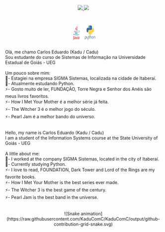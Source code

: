 <div align="center">
   <a href="https://github.com/KaduComC">
    <img height="150em" src="https://github-readme-stats.vercel.app/api?username=KaduComC&count_private=true&show_icons=true&theme=highcontrast" />
    <img height="150em" src="https://github-readme-stats.vercel.app/api/top-langs/?username=KaduComC&layout=compact&langs_count=16&theme=highcontrast" /> 
   </a>
</div>
  
##

<div align="center" valign="top"><br/>
   <img align="center" alt="Java" height="48" width="40" src="https://github.com/devicons/devicon/blob/master/icons/java/java-original-wordmark.svg">
   <img align="center" alt="Java" height="48" width="40" src="https://github.com/devicons/devicon/blob/master/icons/python/python-original-wordmark.svg">
</div>

##

Olá, me chamo Carlos Eduardo (Kadu / Cadu)<br/>
Sou estudante do curso de Sistemas de Informação na Universidade Estadual de Goiás - UEG<br/>
<br/>
Um pouco sobre mim:<br/>
   💼- Estagiei na empresa SIGMA Sistemas, localizada na cidade de Itaberaí.<br/>
   📘- Atualmente estudando Python.<br/>
   ⚡- Gosto muito de ler, FUNDAÇÃO, Torre Negra e Senhor dos Anéis são meus livros favoritos.<br/>
   ⚡- How I Met Your Mother é a melhor série já feita.<br/>
   ⚡- The Witcher 3 é o melhor jogo do século.<br/>
   ⚡- Pearl Jam é a melhor bando do universo.<br/>

##

Hello, my name is Carlos Eduardo (Kadu / Cadu)<br/>
I am a student of the Information Systems course at the State University of Goiás - UEG<br/>
<br/>
A little about me:<br/>
   💼- I worked at the company SIGMA Sistemas, located in the city of Itaberaí.<br/>
   📘- Currently studying Python.<br/>
   ⚡- I love to read, FOUNDATION, Dark Tower and Lord of the Rings are my favorite books.<br/>
   ⚡- How I Met Your Mother is the best series ever made.<br/>
   ⚡- The Witcher 3 is the best game of the century.<br/>
   ⚡- Pearl Jam is the best band in the universe.<br/>

##

<div align="center">
   ![Snake animation](https://raw.githubusercontent.com/KaduComC/KaduComC/output/github-contribution-grid-snake.svg)
</div>

